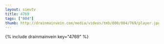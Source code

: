 ```yaml
--- 
layout: sieutv
title: 4769
tags: ["004"]
thumb: http://drainmainvein.com/media/videos/tmb/000/004/769/player.jpg
---
```

{% include drainmainvein key="4769" %} 
